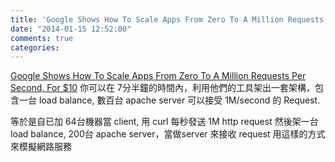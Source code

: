 ```yaml
---
title: 'Google Shows How To Scale Apps From Zero To A Million Requests Per Second, For $10'
date: "2014-01-15 12:52:00"
comments: true
categories: 
---
```

[Google Shows How To Scale Apps From Zero To A Million Requests Per Second, For $10](http://www.forbes.com/sites/reuvencohen/2013/11/26/google-shows-how-to-scale-apps-from-zero-to-one-million-requests-per-second-for-10/)
你可以在 7分半鐘的時間內，利用他們的工具架出一套架構，包含一台 load balance, 數百台 apache server
可以接受 1M/second 的 Request.

等於是自已加 64台機器當 client, 用 curl 每秒發送 1M http request
然後架一台 load balance, 200台 apache server，當做server 來接收 request
用這樣的方式來模擬網路服務